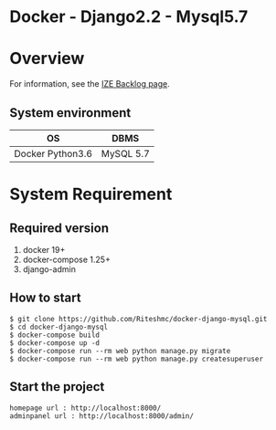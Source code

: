 Docker - Django2.2 - Mysql5.7
===

# Overview

For information, see the [IZE Backlog page](https://ize.backlog.jp/git/ALS_SOURCE/anshinlight_web.git).

## System environment
| OS | DBMS |
| --- | --- |
| Docker Python3.6 | MySQL 5.7 |

# System Requirement

## Required version
1. docker 19+
2. docker-compose 1.25+
3. django-admin

## How to start
```
$ git clone https://github.com/Riteshmc/docker-django-mysql.git
$ cd docker-django-mysql
$ docker-compose build
$ docker-compose up -d
$ docker-compose run --rm web python manage.py migrate
$ docker-compose run --rm web python manage.py createsuperuser
```

## Start the project
```
homepage url : http://localhost:8000/
adminpanel url : http://localhost:8000/admin/
```
